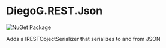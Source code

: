 # DiegoG.REST.Json

[![NuGet Package](https://img.shields.io/badge/NuGet-v1.0.1-blue)](https://www.nuget.org/packages/DiegoG.REST.Json)

Adds a IRESTObjectSerializer that serializes to and from JSON